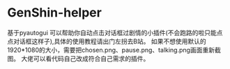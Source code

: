 # GenShin-helper
基于pyautogui
可以帮助你自动点击对话框过剧情的小插件(不会跑路的啦只能点点对话框这样子),具体的使用教程请出门左拐去B站。
如果不想使用默认的1920*1080的大小，需要把chosen.png、pause.png、talking.png画面重新截图。
大佬可以看代码自己改成符合自己需求的插件。
